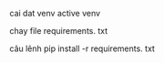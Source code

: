 cai dat venv 
active venv 

chay file requirements. txt

 câu lênh pip install -r requirements. txt
